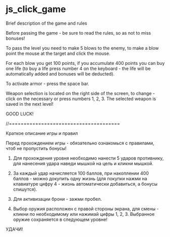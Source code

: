 # js_click_game

Brief description of the game and rules

Before passing the game - be sure to read the rules, so as not to miss bonuses!

To pass the level you need to make 5 blows to the enemy, to make a blow point the mouse at the target and click the mouse.

For each blow you get 100 points, if you accumulate 400 points you can buy one life (to buy a life press number 4 on the keyboard - the life will be automatically added and bonuses will be deducted).

To activate armor - press the space bar.

Weapon selection is located on the right side of the screen, to change - click on the necessary or press numbers 1, 2, 3. The selected weapon is saved in the next level!

GOOD LUCK!

//======================================

Краткое описание игры и правил

Перед прохождением игры - обязательно ознакомься с правилами, чтоб не пропустить бонусы!

1) Для прохождения уровня необходимо нанести 5 ударов противнику, для нанесения удара наведи мышкой на цель и кликни мышкой.

2) За каждый удар начисляется 100 баллов, при накоплении 400 баллов - можно докупить одну жизнь (для покупки нажми на клавиатуре цифру 4 - жизнь автоматически добавиться, а бонусы спишутся).

3) Для активизации брони - зажми пробел.

4) Выбор оружия расположен с правой стороны экрана, для смены - кликни по необходимому или нажимай цифры 1, 2, 3. Выбранное оружие сохраняется в следующем уровне!

УДАЧИ!
